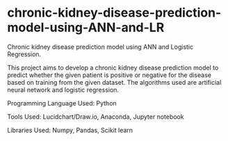 # chronic-kidney-disease-prediction-model-using-ANN-and-LR
Chronic kidney disease prediction model using ANN and Logistic Regression. 

This project aims to develop a chronic kidney disease prediction model to predict whether the given patient is positive or negative for the disease based on training from the given dataset. The algorithms used are artificial neural network and logistic regression.

Programming Language Used: Python

Tools Used: Lucidchart/Draw.io, Anaconda, Jupyter notebook

Libraries Used: Numpy, Pandas, Scikit learn
